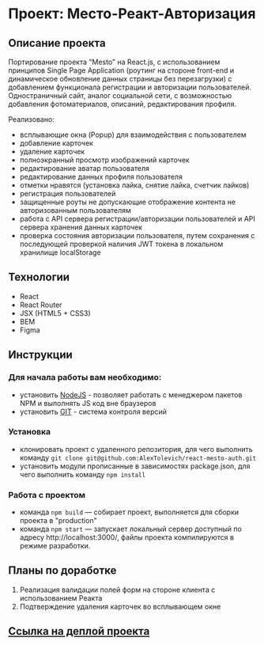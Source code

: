 # **Проект: Место-Реакт-Авторизация**

## Описание проекта

Портирование проекта "Mesto" на React.js, с использованием принципов Single Page Application (роутинг на стороне
front-end и динамическое обновление данных страницы без перезагрузки) c добавлением функционала регистрации и
авторизации пользователей. Одностраничный сайт, аналог социальной сети, с возможностью добавления фотоматериалов,
описаний, редактирования профиля.

Реализовано:
- всплывающие окна (Popup) для взаимодействия с пользователем
- добавление карточек
- удаление карточек
- полноэкранный просмотр изображений карточек
- редактирование аватар пользователя
- редактирование данных профиля пользователя
- отметки нравятся (установка лайка, снятие лайка, счетчик лайков)
- регистрация пользователей
- защищенные роуты не допускающие отображение контента не авторизованным пользователям
- работа с API сервера регистрации/авторизации пользователей и API сервера хранения данных карточек
- проверка состояния авторизации пользователя, путем сохранения с последующей проверкой наличия JWT токена в локальном хранилище localStorage

## Технологии

- React
- React Router
- JSX (HTML5 + CSS3)
- BEM
- Figma

## Инструкции

### Для начала работы вам необходимо:

- установить [NodeJS](https://nodejs.org/en/) - позволяет работать с менеджером пакетов NPM и выполнять JS код вне
  браузеров
- установить [GIT](https://git-scm.com/) - система контроля версий

### Установка

- клонировать проект с удаленного репозитория, для чего выполнить
  команду `git clone git@github.com:AlexTolevich/react-mesto-auth.git`
- установить модули прописанные в зависимостях package.json, для чего выполнить команду `npm install`

### Работа с проектом

- команда `npm build` — собирает проект, выполняется для сборки проекта в "production"
- команда `npm start` — запускает локальный сервер доступный по адресу http://localhost:3000/, файлы проекта
  компилируются в режиме разработки.

## Планы по доработке

1. Реализация валидации полей форм на стороне клиента с использованием Реакта
2. Подтверждение удаления карточек во всплывающем окне

## [Ссылка на деплой проекта](https://alextolevich.github.io/react-mesto-auth/)
